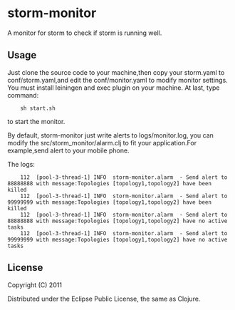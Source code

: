 # storm-monitor

  A monitor for storm to check if storm is running well.

## Usage

Just clone the source code to your machine,then copy your storm.yaml to conf/storm.yaml,and edit the conf/monitor.yaml to modify monitor settings.
You must install leiningen and exec plugin on your machine.
At last, type command:

	    sh start.sh

to  start the monitor.

By default, storm-monitor just write alerts to logs/monitor.log, you can modify the src/storm_monitor/alarm.clj  to fit your application.For example,send alert to your mobile phone.

The logs:

		112  [pool-3-thread-1] INFO  storm-monitor.alarm  - Send alert to 88888888 with message:Topologies [topology1,topology2] have been killed
		112  [pool-3-thread-1] INFO  storm-monitor.alarm  - Send alert to 99999999 with message:Topologies [topology1,topology2] have been killed
		112  [pool-3-thread-1] INFO  storm-monitor.alarm  - Send alert to 88888888 with message:Topologies [topology1,topology2] have no active tasks
		112  [pool-3-thread-1] INFO  storm-monitor.alarm  - Send alert to 99999999 with message:Topologies [topology1,topology2] have no active tasks

## License

Copyright (C) 2011 

Distributed under the Eclipse Public License, the same as Clojure.
